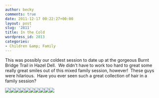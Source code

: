```yaml
---
author: becky
comments: true
date: 2011-12-17 00:22:27+00:00
layout: post
slug: '2811'
title: In the Cold
wordpress_id: 2813
categories:
- Children &amp; Family
---
```


This was possibly our coldest session to date up at the gorgeous Burnt Bridge Trail in Hazel Dell.  We didn't have to work too hard to great some really great smiles out of this mixed family session, however!  These guys were hilarious.  Have you ever seen such a great collection of hair in a family session?




[![](http://beta.beckyjenson.com/wp-content/uploads/2011/12/blog-December11-00011.jpg)](http://beta.beckyjenson.com/wp-content/uploads/2011/12/blog-December11-00011.jpg)[![](http://beta.beckyjenson.com/wp-content/uploads/2011/12/blog-December11-00061.jpg)](http://beta.beckyjenson.com/wp-content/uploads/2011/12/blog-December11-00061.jpg)[![](http://beta.beckyjenson.com/wp-content/uploads/2011/12/blog-December11-00021.jpg)](http://beta.beckyjenson.com/wp-content/uploads/2011/12/blog-December11-00021.jpg)[![](http://beta.beckyjenson.com/wp-content/uploads/2011/12/blog-December11-00031.jpg)](http://beta.beckyjenson.com/wp-content/uploads/2011/12/blog-December11-00031.jpg)[![](http://beta.beckyjenson.com/wp-content/uploads/2011/12/blog-December11-00041.jpg)](http://beta.beckyjenson.com/wp-content/uploads/2011/12/blog-December11-00041.jpg)[![](http://beta.beckyjenson.com/wp-content/uploads/2011/12/blog-December11-00051.jpg)](http://beta.beckyjenson.com/wp-content/uploads/2011/12/blog-December11-00051.jpg)[![](http://beta.beckyjenson.com/wp-content/uploads/2011/12/blog-December11-00071.jpg)](http://beta.beckyjenson.com/wp-content/uploads/2011/12/blog-December11-00071.jpg)[![](http://beta.beckyjenson.com/wp-content/uploads/2011/12/blog-December11-00081.jpg)](http://beta.beckyjenson.com/wp-content/uploads/2011/12/blog-December11-00081.jpg)[![](http://beta.beckyjenson.com/wp-content/uploads/2011/12/blog-December11-00091.jpg)](http://beta.beckyjenson.com/wp-content/uploads/2011/12/blog-December11-00091.jpg)[![](http://beta.beckyjenson.com/wp-content/uploads/2011/12/blog-December11-00101.jpg)](http://beta.beckyjenson.com/wp-content/uploads/2011/12/blog-December11-00101.jpg)
